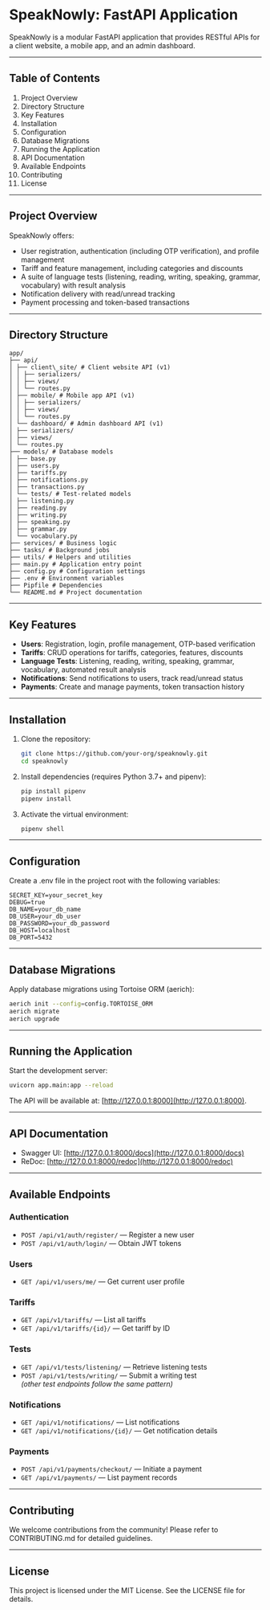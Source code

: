 # SpeakNowly: FastAPI Application

SpeakNowly is a modular FastAPI application that provides RESTful APIs for a client website, a mobile app, and an admin dashboard.

---

## Table of Contents

1. Project Overview  
2. Directory Structure  
3. Key Features  
4. Installation  
5. Configuration  
6. Database Migrations  
7. Running the Application  
8. API Documentation  
9. Available Endpoints  
10. Contributing  
11. License  

---

## Project Overview

SpeakNowly offers:

- User registration, authentication (including OTP verification), and profile management  
- Tariff and feature management, including categories and discounts  
- A suite of language tests (listening, reading, writing, speaking, grammar, vocabulary) with result analysis  
- Notification delivery with read/unread tracking  
- Payment processing and token-based transactions  

---

## Directory Structure

```text
app/
├── api/
│ ├── client\_site/ # Client website API (v1)
│ │ ├── serializers/
│ │ ├── views/
│ │ └── routes.py
│ ├── mobile/ # Mobile app API (v1)
│ │ ├── serializers/
│ │ ├── views/
│ │ └── routes.py
│ └── dashboard/ # Admin dashboard API (v1)
│ ├── serializers/
│ ├── views/
│ └── routes.py
├── models/ # Database models
│ ├── base.py
│ ├── users.py
│ ├── tariffs.py
│ ├── notifications.py
│ ├── transactions.py
│ └── tests/ # Test-related models
│ ├── listening.py
│ ├── reading.py
│ ├── writing.py
│ ├── speaking.py
│ ├── grammar.py
│ └── vocabulary.py
├── services/ # Business logic
├── tasks/ # Background jobs
├── utils/ # Helpers and utilities
├── main.py # Application entry point
├── config.py # Configuration settings
├── .env # Environment variables
├── Pipfile # Dependencies
└── README.md # Project documentation
```

---

## Key Features

- **Users**: Registration, login, profile management, OTP-based verification  
- **Tariffs**: CRUD operations for tariffs, categories, features, discounts  
- **Language Tests**: Listening, reading, writing, speaking, grammar, vocabulary, automated result analysis  
- **Notifications**: Send notifications to users, track read/unread status  
- **Payments**: Create and manage payments, token transaction history  

---

## Installation

1. Clone the repository:  
   ```bash
   git clone https://github.com/your-org/speaknowly.git
   cd speaknowly
   ```

2. Install dependencies (requires Python 3.7+ and pipenv):  
   ```bash
   pip install pipenv
   pipenv install
   ```

3. Activate the virtual environment:  
   ```bash
   pipenv shell
   ```

---

## Configuration

Create a .env file in the project root with the following variables:

```env
SECRET_KEY=your_secret_key
DEBUG=true
DB_NAME=your_db_name
DB_USER=your_db_user
DB_PASSWORD=your_db_password
DB_HOST=localhost
DB_PORT=5432
```

---

## Database Migrations

Apply database migrations using Tortoise ORM (aerich):

```bash
aerich init --config=config.TORTOISE_ORM
aerich migrate
aerich upgrade
```

---

## Running the Application

Start the development server:

```bash
uvicorn app.main:app --reload
```

The API will be available at: [http://127.0.0.1:8000](http://127.0.0.1:8000).

---

## API Documentation

- Swagger UI: [http://127.0.0.1:8000/docs](http://127.0.0.1:8000/docs)  
- ReDoc: [http://127.0.0.1:8000/redoc](http://127.0.0.1:8000/redoc)  

---

## Available Endpoints

### Authentication

- `POST /api/v1/auth/register/` — Register a new user  
- `POST /api/v1/auth/login/` — Obtain JWT tokens  

### Users

- `GET /api/v1/users/me/` — Get current user profile  

### Tariffs

- `GET /api/v1/tariffs/` — List all tariffs  
- `GET /api/v1/tariffs/{id}/` — Get tariff by ID  

### Tests

- `GET /api/v1/tests/listening/` — Retrieve listening tests  
- `POST /api/v1/tests/writing/` — Submit a writing test  
  *(other test endpoints follow the same pattern)*  

### Notifications

- `GET /api/v1/notifications/` — List notifications  
- `GET /api/v1/notifications/{id}/` — Get notification details  

### Payments

- `POST /api/v1/payments/checkout/` — Initiate a payment  
- `GET /api/v1/payments/` — List payment records  

---

## Contributing

We welcome contributions from the community! Please refer to CONTRIBUTING.md for detailed guidelines.

---

## License

This project is licensed under the MIT License. See the LICENSE file for details.
